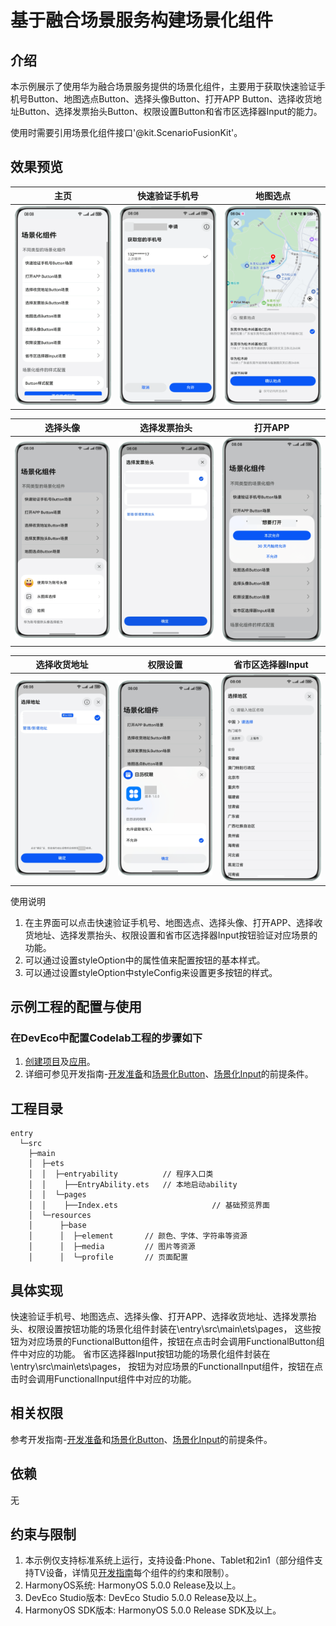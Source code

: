 # 基于融合场景服务构建场景化组件

## 介绍

本示例展示了使用华为融合场景服务提供的场景化组件，主要用于获取快速验证手机号Button、地图选点Button、选择头像Button、打开APP Button、选择收货地址Button、选择发票抬头Button、权限设置Button和省市区选择器Input的能力。

使用时需要引用场景化组件接口'@kit.ScenarioFusionKit'。

## 效果预览

| 主页                                         | 快速验证手机号                                                |      地图选点                                             |
|--------------------------------------------|--------------------------------------------------------|-----------------------------------------------------------------|
| <img src=screenshots/main.jpg width="250"> | <img src=screenshots/get_phone_number.jpg width="250"> | <img src=screenshots/choose_location.jpg width="250"> |

| 选择头像                               | 选择发票抬头                             | 打开APP                                          |
|------------------------------------------------|-----------------------------------|------------------------------------------------|
| <img src=screenshots/choose_avatar.jpg width="250"> | <img src=screenshots/choose_invoice_title.jpg width="250"> | <img src=screenshots/open_app.jpg width="250"> |

| 选择收货地址                                        | 权限设置                                        | 省市区选择器Input                                          |
|------------------------------------------------------|-----------------------------------------------------|------------------------------------------------------|
| <img src=screenshots/choose_address.jpg width="250"> | <img src=screenshots/PermissionSetting.jpg width="250"> | <img src=screenshots/selector_input.jpg width="250"> |

使用说明

1. 在主界面可以点击快速验证手机号、地图选点、选择头像、打开APP、选择收货地址、选择发票抬头、权限设置和省市区选择器Input按钮验证对应场景的功能。
2. 可以通过设置styleOption中的属性值来配置按钮的基本样式。
3. 可以通过设置styleOption中styleConfig来设置更多按钮的样式。

## 示例工程的配置与使用

### 在DevEco中配置Codelab工程的步骤如下

1. [创建项目](https://developer.huawei.com/consumer/cn/doc/app/agc-help-create-project-0000002242804048)及[应用](https://developer.huawei.com/consumer/cn/doc/app/agc-help-create-app-0000002247955506)。
2. 详细可参见开发指南-[开发准备](https://developer.huawei.com/consumer/cn/doc/harmonyos-guides/scenario-fusion-preparations)和[场景化Button](https://developer.huawei.com/consumer/cn/doc/harmonyos-guides/scenario-fusion-button)、[场景化Input](https://developer.huawei.com/consumer/cn/doc/harmonyos-guides/scenario-fusion-input)的前提条件。

## 工程目录
```
entry
  └─src                     
    ├─main                
    │  ├─ets              
    │  │  ├─entryability          // 程序入口类
    │  │    ├──EntryAbility.ets   // 本地启动ability
    │  │  └─pages
    │  │    ├──Index.ets                     // 基础预览界面
    │  └─resources        
    │      ├─base         
    │      │  ├─element       // 颜色、字体、字符串等资源
    │      │  ├─media         // 图片等资源  
    │      │  └─profile       // 页面配置
```

## 具体实现

快速验证手机号、地图选点、选择头像、打开APP、选择收货地址、选择发票抬头、权限设置按钮功能的场景化组件封装在\entry\src\main\ets\pages， 这些按钮为对应场景的FunctionalButton组件，按钮在点击时会调用FunctionalButton组件中对应的功能。
省市区选择器Input按钮功能的场景化组件封装在\entry\src\main\ets\pages， 按钮为对应场景的FunctionalInput组件，按钮在点击时会调用FunctionalInput组件中对应的功能。

## 相关权限

参考开发指南-[开发准备](https://developer.huawei.com/consumer/cn/doc/harmonyos-guides/scenario-fusion-preparations)和[场景化Button](https://developer.huawei.com/consumer/cn/doc/harmonyos-guides/scenario-fusion-button)、[场景化Input](https://developer.huawei.com/consumer/cn/doc/harmonyos-guides/scenario-fusion-input)的前提条件。

## 依赖

无

## 约束与限制

1. 本示例仅支持标准系统上运行，支持设备:Phone、Tablet和2in1（部分组件支持TV设备，详情见[开发指南](https://developer.huawei.com/consumer/cn/doc/harmonyos-guides/scenario-fusion-guide)每个组件的约束和限制）。
2. HarmonyOS系统: HarmonyOS 5.0.0 Release及以上。
3. DevEco Studio版本: DevEco Studio 5.0.0 Release及以上。
4. HarmonyOS SDK版本: HarmonyOS 5.0.0 Release SDK及以上。